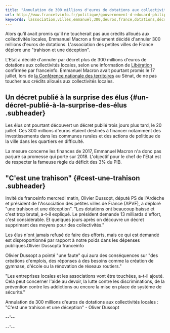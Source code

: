 ```yaml
---
title: "Annulation de 300 millions d'euros de dotations aux collectivités locales : "Une trahison", dénonce l'association des petites villes de France"
url: http://www.francetvinfo.fr/politique/gouvernement-d-edouard-philippe/l-etat-annule-par-decret-plus-de-300-millions-d-euros-de-dotations-aux-collectivites-locales_2310347.html
keywords: lassociation,villes,emmanuel,300,deuros,france,dotations,décret,petites,collectivités,élus,trahison,locales,millions,dénonce,macron
---
```

Alors qu'il avait promis qu'il ne toucherait pas aux crédits alloués aux collectivités locales, Emmanuel Macron a finalement décidé d\'annuler 300 millions d'euros de dotations. L\'association des petites villes de France déplore une \"trahison et une déception\". 

L\'Etat a décidé d\'annuler par décret plus de 300 millions d\'euros de dotations aux collectivités locales, selon une information de [Libération](http://www.liberation.fr/france/2017/08/01/collectivites-locales-discret-decret-et-coupes-d-ete_1587645) confirmée par franceinfo. Emmanuel Macron avait pourtant promis le 17 juillet, lors de [la Conférence nationale des territoires](/politique/direct-conference-des-territoires-l-exoneration-partielle-de-taxe-d-habitation-inquiete-les-elus-locaux_2286806.html) au Sénat, de ne pas toucher aux crédits alloués aux collectivités locales.

Un décret publié à la surprise des élus {#un-décret-publié-à-la-surprise-des-élus .subheader}
---------------------------------------

Les élus ont pourtant découvert un décret publié trois jours plus tard, le 20 juillet. Ces 300 millions d\'euros étaient destinés à financer notamment des investissements dans les communes rurales et des actions de politique de la ville dans les quartiers en difficulté.

La mesure concerne les finances de 2017, Emmanuel Macron n\'a donc pas parjuré sa promesse qui porte sur 2018. L\'objectif pour le chef de l\'Etat est de respecter la fameuse règle du déficit des 3% du PIB.

\"C\'est une trahison\" {#cest-une-trahison .subheader}
-----------------------

Invité de franceinfo mercredi matin, Olivier Dussopt, député PS de l'Ardèche et président de l'Association des petites villes de France (APVF), a déploré \"une trahison et une déception\". \"Les dotations ont beaucoup baissé et c'est trop brutal, a-t-il expliqué. Le président demande 13 milliards d'effort, c'est considérable. Et quelques jours après on découvre un décret supprimant des moyens pour des collectivités.\"

Les élus n'ont jamais refusé de faire des efforts, mais ce qui est demandé est disproportionné par rapport à notre poids dans les dépenses publiques.Olivier Dussoptà franceinfo

Olivier Dussopt a pointé \"une faute\" qui aura des conséquences sur \"des créations d'emplois, des réponses à des besoins comme la création de gymnase, d'école ou la rénovation de réseaux routiers.\"

\"Les entreprises locales et les associations vont être touchées, a-t-il ajouté. Cela peut concerner l'aide au devoir, la lutte contre les discriminations, de la prévention contre les addictions ou encore la mise en place de système de sécurité.\"

Annulation de 300 millions d\'euros de dotations aux collectivités locales : \"C\'est une trahison et une déception\" - Oliver Dussopt

\--\'\--

\--\'\--
